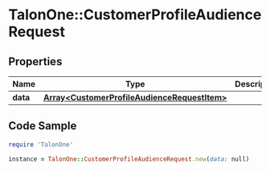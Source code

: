 # TalonOne::CustomerProfileAudienceRequest

## Properties

Name | Type | Description | Notes
------------ | ------------- | ------------- | -------------
**data** | [**Array&lt;CustomerProfileAudienceRequestItem&gt;**](CustomerProfileAudienceRequestItem.md) |  | [optional] 

## Code Sample

```ruby
require 'TalonOne'

instance = TalonOne::CustomerProfileAudienceRequest.new(data: null)
```


